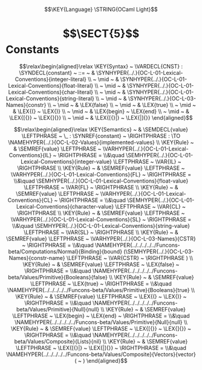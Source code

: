$$\KEY{Language} \STRING{OCaml Light}$$

# $$\SECT{5}$$ Constants
           


$$\relax\begin{aligned}\relax
  \KEY{Syntax} ~ 
    \VARDECL{CNST} : \SYNDECL{constant}
      ~ ::= ~ &
      \SYNHYPER{../.}{OC-L-01-Lexical-Conventions}{integer-literal} \\
      ~ \mid ~ &  \SYNHYPER{../.}{OC-L-01-Lexical-Conventions}{float-literal} \\
      ~ \mid ~ &  \SYNHYPER{../.}{OC-L-01-Lexical-Conventions}{char-literal} \\
      ~ \mid ~ &  \SYNHYPER{../.}{OC-L-01-Lexical-Conventions}{string-literal} \\
      ~ \mid ~ &  \SYNHYPER{../.}{OC-L-03-Names}{constr} \\
      ~ \mid ~ &  \LEX{false} \\
      ~ \mid ~ &  \LEX{true} \\
      ~ \mid ~ &  \LEX{(} ~ \LEX{)} \\
      ~ \mid ~ &  \LEX{begin} ~ \LEX{end} \\
      ~ \mid ~ &  \LEX{[{}} ~ \LEX{]{}} \\
      ~ \mid ~ &  \LEX{[{}|} ~ \LEX{|]{}}
\end{aligned}$$

$$\relax\begin{aligned}\relax
  \KEY{Semantics} ~ 
  & \SEMDECL{value} \LEFTPHRASE ~ \_ : \SYNREF{constant} ~ \RIGHTPHRASE  :  \TO \NAMEHYPER{../.}{OC-L-02-Values}{implemented-values} 
\\
  \KEY{Rule} ~ 
    & \SEMREF{value} \LEFTPHRASE ~ \VARHYPER{../.}{OC-L-01-Lexical-Conventions}{IL} ~ \RIGHTPHRASE  = \\&\quad
      \SEMHYPER{../.}{OC-L-01-Lexical-Conventions}{integer-value} \LEFTPHRASE ~ \VAR{IL} ~ \RIGHTPHRASE 
\\
  \KEY{Rule} ~ 
    & \SEMREF{value} \LEFTPHRASE ~ \VARHYPER{../.}{OC-L-01-Lexical-Conventions}{FL} ~ \RIGHTPHRASE  = \\&\quad
      \SEMHYPER{../.}{OC-L-01-Lexical-Conventions}{float-value} \LEFTPHRASE ~ \VAR{FL} ~ \RIGHTPHRASE 
\\
  \KEY{Rule} ~ 
    & \SEMREF{value} \LEFTPHRASE ~ \VARHYPER{../.}{OC-L-01-Lexical-Conventions}{CL} ~ \RIGHTPHRASE  = \\&\quad
      \SEMHYPER{../.}{OC-L-01-Lexical-Conventions}{character-value} \LEFTPHRASE ~ \VAR{CL} ~ \RIGHTPHRASE 
\\
  \KEY{Rule} ~ 
    & \SEMREF{value} \LEFTPHRASE ~ \VARHYPER{../.}{OC-L-01-Lexical-Conventions}{SL} ~ \RIGHTPHRASE  = \\&\quad
      \SEMHYPER{../.}{OC-L-01-Lexical-Conventions}{string-value} \LEFTPHRASE ~ \VAR{SL} ~ \RIGHTPHRASE 
\\
  \KEY{Rule} ~ 
    & \SEMREF{value} \LEFTPHRASE ~ \VARHYPER{../.}{OC-L-03-Names}{CSTR} ~ \RIGHTPHRASE  = \\&\quad
      \NAMEHYPER{../../../../../Funcons-beta/Computations/Normal}{Binding}{bound}
        (\SEMHYPER{../.}{OC-L-03-Names}{constr-name} \LEFTPHRASE ~ \VAR{CSTR} ~ \RIGHTPHRASE )
\\
  \KEY{Rule} ~ 
    & \SEMREF{value} \LEFTPHRASE ~ \LEX{false} ~ \RIGHTPHRASE  = \\&\quad
      \NAMEHYPER{../../../../../Funcons-beta/Values/Primitive}{Booleans}{false}
\\
  \KEY{Rule} ~ 
    & \SEMREF{value} \LEFTPHRASE ~ \LEX{true} ~ \RIGHTPHRASE  = \\&\quad
      \NAMEHYPER{../../../../../Funcons-beta/Values/Primitive}{Booleans}{true}
\\
  \KEY{Rule} ~ 
    & \SEMREF{value} \LEFTPHRASE ~ \LEX{(} ~ \LEX{)} ~ \RIGHTPHRASE  = \\&\quad
      \NAMEHYPER{../../../../../Funcons-beta/Values/Primitive}{Null}{null}
\\
  \KEY{Rule} ~ 
    & \SEMREF{value} \LEFTPHRASE ~ \LEX{begin} ~ \LEX{end} ~ \RIGHTPHRASE  = \\&\quad
      \NAMEHYPER{../../../../../Funcons-beta/Values/Primitive}{Null}{null}
\\
  \KEY{Rule} ~ 
    & \SEMREF{value} \LEFTPHRASE ~ \LEX{[{}} ~ \LEX{]{}} ~ \RIGHTPHRASE  = \\&\quad
      \NAMEHYPER{../../../../../Funcons-beta/Values/Composite}{Lists}{nil}
\\
  \KEY{Rule} ~ 
    & \SEMREF{value} \LEFTPHRASE ~ \LEX{[{}|} ~ \LEX{|]{}} ~ \RIGHTPHRASE  = \\&\quad
      \NAMEHYPER{../../../../../Funcons-beta/Values/Composite}{Vectors}{vector}
        ( ~ )
\end{aligned}$$



[Funcons-beta]: /CBS-beta/math/Funcons-beta
  "FUNCONS-BETA"
[Unstable-Funcons-beta]: /CBS-beta/math/Unstable-Funcons-beta
  "UNSTABLE-FUNCONS-BETA"
[Languages-beta]: /CBS-beta/math/Languages-beta
  "LANGUAGES-BETA"
[Unstable-Languages-beta]: /CBS-beta/math/Unstable-Languages-beta
  "UNSTABLE-LANGUAGES-BETA"
[CBS-beta]: /CBS-beta 
  "CBS-BETA"
